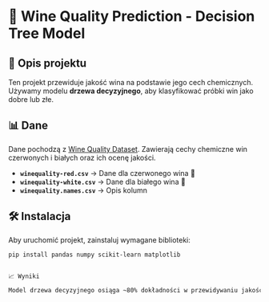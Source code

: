 # 🍷 Wine Quality Prediction - Decision Tree Model

## 📌 Opis projektu
Ten projekt przewiduje jakość wina na podstawie jego cech chemicznych.  
Używamy modelu **drzewa decyzyjnego**, aby klasyfikować próbki win jako dobre lub złe.

## 📊 Dane
Dane pochodzą z [Wine Quality Dataset](https://archive.ics.uci.edu/ml/datasets/Wine+Quality).
Zawierają cechy chemiczne win czerwonych i białych oraz ich ocenę jakości.

- **`winequality-red.csv`** → Dane dla czerwonego wina 🍷  
- **`winequality-white.csv`** → Dane dla białego wina 🍾  
- **`winequality.names.csv`** → Opis kolumn  

## 🛠 Instalacja
Aby uruchomić projekt, zainstaluj wymagane biblioteki:
```bash
pip install pandas numpy scikit-learn matplotlib


📈 Wyniki

Model drzewa decyzyjnego osiąga ~80% dokładności w przewidywaniu jakości wina.

